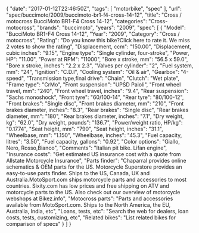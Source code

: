 {
    "date": "2017-01-12T22:46:50Z",
    "tags": [
        "motorbike",
        "spec"
    ],
    "url": "spec\/buccimoto\/2009\/buccimoto-br1-f4-cross-14-12",
    "title": "Cross \/ motocross BucciMoto BR1-F4 Cross 14-12",
    "categories": "Cross-motocross",
    "brands": "buccimoto",
    "years": "2009",
    "spec": [
        {
            "Model": "BucciMoto BR1-F4 Cross 14-12",
            "Year": "2009",
            "Category": "Cross \/ motocross",
            "Rating": "Do you know this bike?Click here to rate it. We miss 2 votes to show the rating",
            "Displacement, ccm": "150.00",
            "Displacement, cubic inches": "9.15",
            "Engine type": "Single cylinder, four-stroke",
            "Power, HP": "11.00",
            "Power at RPM": "11000",
            "Bore x stroke, mm": "56.5 x 59.0",
            "Bore x stroke, inches": "2.2 x 2.3",
            "Valves per cylinder": "2",
            "Fuel system, mm": "24",
            "Ignition": "C.D.I",
            "Cooling system": "Oil & air",
            "Gearbox": "4-speed",
            "Transmission type,final drive": "Chain",
            "Clutch": "Wet plate",
            "Frame type": "CrMo",
            "Front suspension": "UPSD Paioli",
            "Front wheel travel, mm": "240",
            "Front wheel travel, inches": "9.4",
            "Rear suspension": "Sachs monoshock",
            "Front tyre": "60\/100-14",
            "Rear tyre": "80\/100-12",
            "Front brakes": "Single disc",
            "Front brakes diameter, mm": "210",
            "Front brakes diameter, inches": "8.3",
            "Rear brakes": "Single disc",
            "Rear brakes diameter, mm": "180",
            "Rear brakes diameter, inches": "7.1",
            "Dry weight, kg": "62.0",
            "Dry weight, pounds": "136.7",
            "Power\/weight ratio, HP\/kg": "0.1774",
            "Seat height, mm": "790",
            "Seat height, inches": "31.1",
            "Wheelbase, mm": "1.150",
            "Wheelbase, inches": "45.3",
            "Fuel capacity, litres": "3.50",
            "Fuel capacity, gallons": "0.92",
            "Color options": "Giallo, Nero, Rosso,Bianco",
            "Comments": "Italian pit bike. Lifan engine",
            "Insurance costs": "Get estimated US insurance cost with a quote from Allstate Motorcycle Insurance",
            "Parts finder": "Chaparral provides online schematics & OEM parts for the US.   Motorcycle Superstore provides an easy-to-use parts finder. Ships to the US, Canada, UK and Australia.MotoSport.com ships motorcycle parts and accessories to most countries.    Sixity.com has low prices and free shipping on ATV and motorcycle parts to the US. Also check out our overview of motorcycle webshops at Bikez.info",
            "Motocross parts": "Parts and accessories available from MotoSport.com. Ships to the North America, the EU, Australia, India, etc",
            "Loans, tests, etc": "Search the web for dealers, loan costs, tests, customizing, etc",
            "Related bikes": "List related bikes for comparison of specs"
        }
    ]
}